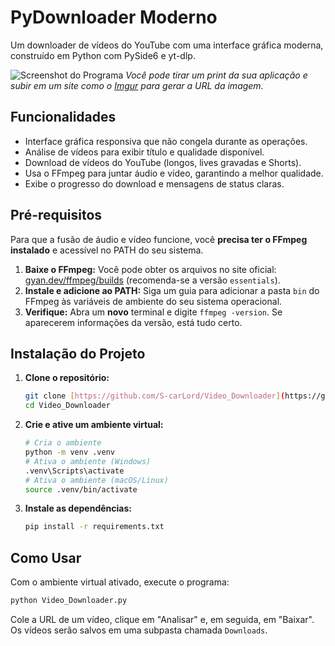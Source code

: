 # PyDownloader Moderno

Um downloader de vídeos do YouTube com uma interface gráfica moderna, construído em Python com PySide6 e yt-dlp.

![Screenshot do Programa](URL_DA_SUA_IMAGEM_AQUI)
_Você pode tirar um print da sua aplicação e subir em um site como o [Imgur](https://imgur.com/upload) para gerar a URL da imagem._

## Funcionalidades

- Interface gráfica responsiva que não congela durante as operações.
- Análise de vídeos para exibir título e qualidade disponível.
- Download de vídeos do YouTube (longos, lives gravadas e Shorts).
- Usa o FFmpeg para juntar áudio e vídeo, garantindo a melhor qualidade.
- Exibe o progresso do download e mensagens de status claras.

## Pré-requisitos

Para que a fusão de áudio e vídeo funcione, você **precisa ter o FFmpeg instalado** e acessível no PATH do seu sistema.

1.  **Baixe o FFmpeg:** Você pode obter os arquivos no site oficial: [gyan.dev/ffmpeg/builds](https://www.gyan.dev/ffmpeg/builds/) (recomenda-se a versão `essentials`).
2.  **Instale e adicione ao PATH:** Siga um guia para adicionar a pasta `bin` do FFmpeg às variáveis de ambiente do seu sistema operacional.
3.  **Verifique:** Abra um **novo** terminal e digite `ffmpeg -version`. Se aparecerem informações da versão, está tudo certo.

## Instalação do Projeto

1.  **Clone o repositório:**

    ```bash
    git clone [https://github.com/S-carLord/Video_Downloader](https://github.com/S-carLord/Video_Downloader)
    cd Video_Downloader
    ```

2.  **Crie e ative um ambiente virtual:**

    ```bash
    # Cria o ambiente
    python -m venv .venv
    # Ativa o ambiente (Windows)
    .venv\Scripts\activate
    # Ativa o ambiente (macOS/Linux)
    source .venv/bin/activate
    ```

3.  **Instale as dependências:**
    ```bash
    pip install -r requirements.txt
    ```

## Como Usar

Com o ambiente virtual ativado, execute o programa:

```bash
python Video_Downloader.py
```

Cole a URL de um vídeo, clique em "Analisar" e, em seguida, em "Baixar". Os vídeos serão salvos em uma subpasta chamada `Downloads`.
